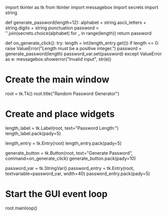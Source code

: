 import tkinter as tk
from tkinter import messagebox
import secrets
import string

def generate_password(length=12):
    alphabet = string.ascii_letters + string.digits + string.punctuation
    password = ''.join(secrets.choice(alphabet) for _ in range(length))
    return password

def on_generate_click():
    try:
        length = int(length_entry.get())
        if length <= 0:
            raise ValueError("Length must be a positive integer.")
        password = generate_password(length)
        password_var.set(password)
    except ValueError as e:
        messagebox.showerror("Invalid input", str(e))

# Create the main window
root = tk.Tk()
root.title("Random Password Generator")

# Create and place widgets
length_label = tk.Label(root, text="Password Length:")
length_label.pack(pady=5)

length_entry = tk.Entry(root)
length_entry.pack(pady=5)

generate_button = tk.Button(root, text="Generate Password", command=on_generate_click)
generate_button.pack(pady=10)

password_var = tk.StringVar()
password_entry = tk.Entry(root, textvariable=password_var, width=40)
password_entry.pack(pady=5)

# Start the GUI event loop
root.mainloop()
